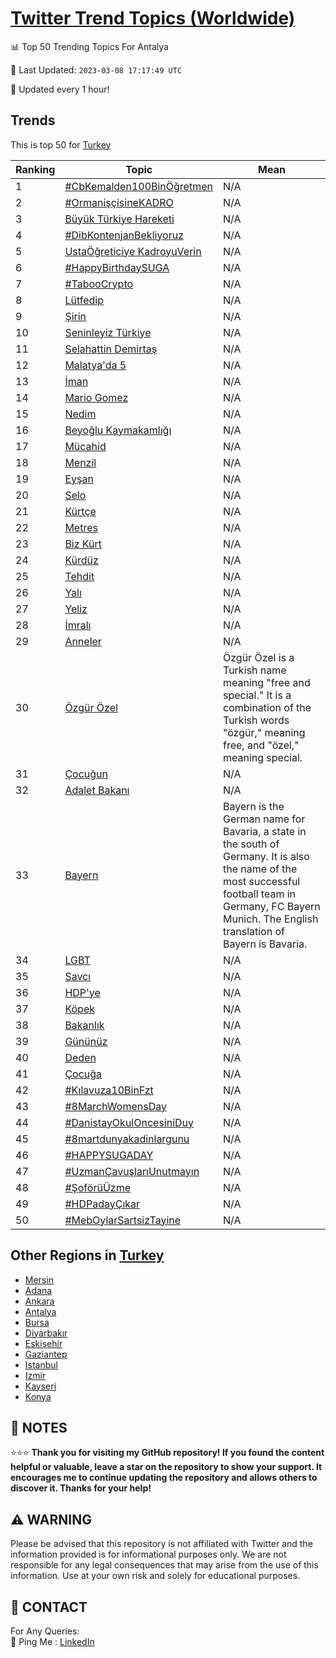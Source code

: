 [Twitter Trend Topics (Worldwide)](https://github.com/ErcinDedeoglu/Twitter-Trend-Topics)
==========


📊 Top 50 Trending Topics For Antalya

📆 Last Updated: `2023-03-08 17:17:49 UTC`

🔧 Updated every 1 hour!


## Trends

This is top 50 for [Turkey](</Turkey>)

| Ranking | Topic | Mean |
| ------- | ------------ | ------------ |
| 1 | [#CbKemalden100BinÖğretmen](http://twitter.com/search?q=%23CbKemalden100Bin%c3%96%c4%9fretmen) | N/A |
| 2 | [#OrmanişçisineKADRO](http://twitter.com/search?q=%23Ormani%c5%9f%c3%a7isineKADRO) | N/A |
| 3 | [Büyük Türkiye Hareketi](http://twitter.com/search?q=B%c3%bcy%c3%bck+T%c3%bcrkiye+Hareketi) | N/A |
| 4 | [#DibKontenjanBekliyoruz](http://twitter.com/search?q=%23DibKontenjanBekliyoruz) | N/A |
| 5 | [UstaÖğreticiye KadroyuVerin](http://twitter.com/search?q=Usta%c3%96%c4%9freticiye+KadroyuVerin) | N/A |
| 6 | [#HappyBirthdaySUGA](http://twitter.com/search?q=%23HappyBirthdaySUGA) | N/A |
| 7 | [#TabooCrypto](http://twitter.com/search?q=%23TabooCrypto) | N/A |
| 8 | [Lütfedip](http://twitter.com/search?q=L%c3%bctfedip) | N/A |
| 9 | [Şirin](http://twitter.com/search?q=%c5%9eirin) | N/A |
| 10 | [Seninleyiz Türkiye](http://twitter.com/search?q=Seninleyiz+T%c3%bcrkiye) | N/A |
| 11 | [Selahattin Demirtaş](http://twitter.com/search?q=Selahattin+Demirta%c5%9f) | N/A |
| 12 | [Malatya'da 5](http://twitter.com/search?q=Malatya%27da+5) | N/A |
| 13 | [İman](http://twitter.com/search?q=%c4%b0man) | N/A |
| 14 | [Mario Gomez](http://twitter.com/search?q=Mario+Gomez) | N/A |
| 15 | [Nedim](http://twitter.com/search?q=Nedim) | N/A |
| 16 | [Beyoğlu Kaymakamlığı](http://twitter.com/search?q=Beyo%c4%9flu+Kaymakaml%c4%b1%c4%9f%c4%b1) | N/A |
| 17 | [Mücahid](http://twitter.com/search?q=M%c3%bccahid) | N/A |
| 18 | [Menzil](http://twitter.com/search?q=Menzil) | N/A |
| 19 | [Eyşan](http://twitter.com/search?q=Ey%c5%9fan) | N/A |
| 20 | [Selo](http://twitter.com/search?q=Selo) | N/A |
| 21 | [Kürtçe](http://twitter.com/search?q=K%c3%bcrt%c3%a7e) | N/A |
| 22 | [Metres](http://twitter.com/search?q=Metres) | N/A |
| 23 | [Biz Kürt](http://twitter.com/search?q=Biz+K%c3%bcrt) | N/A |
| 24 | [Kürdüz](http://twitter.com/search?q=K%c3%bcrd%c3%bcz) | N/A |
| 25 | [Tehdit](http://twitter.com/search?q=Tehdit) | N/A |
| 26 | [Yalı](http://twitter.com/search?q=Yal%c4%b1) | N/A |
| 27 | [Yeliz](http://twitter.com/search?q=Yeliz) | N/A |
| 28 | [İmralı](http://twitter.com/search?q=%c4%b0mral%c4%b1) | N/A |
| 29 | [Anneler](http://twitter.com/search?q=Anneler) | N/A |
| 30 | [Özgür Özel](http://twitter.com/search?q=%c3%96zg%c3%bcr+%c3%96zel) | Özgür Özel is a Turkish name meaning "free and special." It is a combination of the Turkish words "özgür," meaning free, and "özel," meaning special. |
| 31 | [Çocuğun](http://twitter.com/search?q=%c3%87ocu%c4%9fun) | N/A |
| 32 | [Adalet Bakanı](http://twitter.com/search?q=Adalet+Bakan%c4%b1) | N/A |
| 33 | [Bayern](http://twitter.com/search?q=Bayern) | Bayern is the German name for Bavaria, a state in the south of Germany. It is also the name of the most successful football team in Germany, FC Bayern Munich. The English translation of Bayern is Bavaria. |
| 34 | [LGBT](http://twitter.com/search?q=LGBT) | N/A |
| 35 | [Savcı](http://twitter.com/search?q=Savc%c4%b1) | N/A |
| 36 | [HDP'ye](http://twitter.com/search?q=HDP%27ye) | N/A |
| 37 | [Köpek](http://twitter.com/search?q=K%c3%b6pek) | N/A |
| 38 | [Bakanlık](http://twitter.com/search?q=Bakanl%c4%b1k) | N/A |
| 39 | [Gününüz](http://twitter.com/search?q=G%c3%bcn%c3%bcn%c3%bcz) | N/A |
| 40 | [Deden](http://twitter.com/search?q=Deden) | N/A |
| 41 | [Çocuğa](http://twitter.com/search?q=%c3%87ocu%c4%9fa) | N/A |
| 42 | [#Kılavuza10BinFzt](http://twitter.com/search?q=%23K%c4%b1lavuza10BinFzt) | N/A |
| 43 | [#8MarchWomensDay](http://twitter.com/search?q=%238MarchWomensDay) | N/A |
| 44 | [#DanistayOkulOncesiniDuy](http://twitter.com/search?q=%23DanistayOkulOncesiniDuy) | N/A |
| 45 | [#8martdunyakadinlargunu](http://twitter.com/search?q=%238martdunyakadinlargunu) | N/A |
| 46 | [#HAPPYSUGADAY](http://twitter.com/search?q=%23HAPPYSUGADAY) | N/A |
| 47 | [#UzmanÇavuşlarıUnutmayın](http://twitter.com/search?q=%23Uzman%c3%87avu%c5%9flar%c4%b1Unutmay%c4%b1n) | N/A |
| 48 | [#ŞoförüÜzme](http://twitter.com/search?q=%23%c5%9eof%c3%b6r%c3%bc%c3%9czme) | N/A |
| 49 | [#HDPadayÇıkar](http://twitter.com/search?q=%23HDPaday%c3%87%c4%b1kar) | N/A |
| 50 | [#MebOylarSartsizTayine](http://twitter.com/search?q=%23MebOylarSartsizTayine) | N/A |



## Other Regions in [Turkey](</Turkey>)

* [Mersin](</Turkey/Mersin.md>)
* [Adana](</Turkey/Adana.md>)
* [Ankara](</Turkey/Ankara.md>)
* [Antalya](</Turkey/Antalya.md>)
* [Bursa](</Turkey/Bursa.md>)
* [Diyarbakır](</Turkey/Diyarbakır.md>)
* [Eskişehir](</Turkey/Eskişehir.md>)
* [Gaziantep](</Turkey/Gaziantep.md>)
* [Istanbul](</Turkey/Istanbul.md>)
* [Izmir](</Turkey/Izmir.md>)
* [Kayseri](</Turkey/Kayseri.md>)
* [Konya](</Turkey/Konya.md>)



## 📝 NOTES

⭐⭐⭐ **Thank you for visiting my GitHub repository! If you found the content helpful or valuable, leave a star on the repository to show your support. It encourages me to continue updating the repository and allows others to discover it. Thanks for your help!**


## ⚠️ WARNING

Please be advised that this repository is not affiliated with Twitter and the information provided is for informational purposes only. We are not responsible for any legal consequences that may arise from the use of this information. Use at your own risk and solely for educational purposes.


## 📨 CONTACT

 For Any Queries:  
            🏓 Ping Me : [LinkedIn](https://www.linkedin.com/in/ercindedeoglu/)
